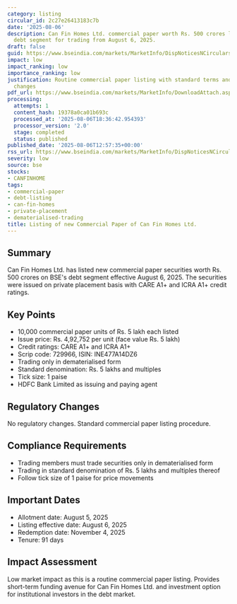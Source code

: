 ```yaml
---
category: listing
circular_id: 2c27e26413183c7b
date: '2025-08-06'
description: Can Fin Homes Ltd. commercial paper worth Rs. 500 crores listed on BSE
  debt segment for trading from August 6, 2025.
draft: false
guid: https://www.bseindia.com/markets/MarketInfo/DispNoticesNCirculars.aspx?Noticeid={712E7223-D95F-4CC9-9CA9-1D1AA901D56D}&noticeno=20250806-40&dt=08/06/2025&icount=40&totcount=60&flag=0
impact: low
impact_ranking: low
importance_ranking: low
justification: Routine commercial paper listing with standard terms and no regulatory
  changes
pdf_url: https://www.bseindia.com/markets/MarketInfo/DownloadAttach.aspx?id=20250806-40&attachedId=
processing:
  attempts: 1
  content_hash: 19378a0ca01b693c
  processed_at: '2025-08-06T18:36:42.954393'
  processor_version: '2.0'
  stage: completed
  status: published
published_date: '2025-08-06T12:57:35+00:00'
rss_url: https://www.bseindia.com/markets/MarketInfo/DispNoticesNCirculars.aspx?Noticeid={712E7223-D95F-4CC9-9CA9-1D1AA901D56D}&noticeno=20250806-40&dt=08/06/2025&icount=40&totcount=60&flag=0
severity: low
source: bse
stocks:
- CANFINHOME
tags:
- commercial-paper
- debt-listing
- can-fin-homes
- private-placement
- dematerialised-trading
title: Listing of new Commercial Paper of Can Fin Homes Ltd.
---
```


## Summary

Can Fin Homes Ltd. has listed new commercial paper securities worth Rs. 500 crores on BSE's debt segment effective August 6, 2025. The securities were issued on private placement basis with CARE A1+ and ICRA A1+ credit ratings.

## Key Points

- 10,000 commercial paper units of Rs. 5 lakh each listed
- Issue price: Rs. 4,92,752 per unit (face value Rs. 5 lakh)
- Credit ratings: CARE A1+ and ICRA A1+
- Scrip code: 729966, ISIN: INE477A14DZ6
- Trading only in dematerialised form
- Standard denomination: Rs. 5 lakhs and multiples
- Tick size: 1 paise
- HDFC Bank Limited as issuing and paying agent

## Regulatory Changes

No regulatory changes. Standard commercial paper listing procedure.

## Compliance Requirements

- Trading members must trade securities only in dematerialised form
- Trading in standard denomination of Rs. 5 lakhs and multiples thereof
- Follow tick size of 1 paise for price movements

## Important Dates

- Allotment date: August 5, 2025
- Listing effective date: August 6, 2025
- Redemption date: November 4, 2025
- Tenure: 91 days

## Impact Assessment

Low market impact as this is a routine commercial paper listing. Provides short-term funding avenue for Can Fin Homes Ltd. and investment option for institutional investors in the debt market.